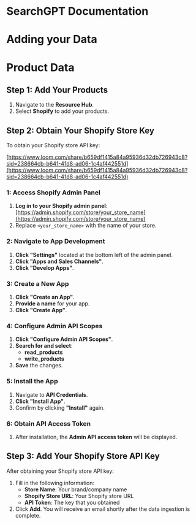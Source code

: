 # SearchGPT Documentation

# Adding your Data

# Product Data

## Step 1: Add Your Products

1. Navigate to the **Resource Hub**.
2. Select **Shopify** to add your products.

## Step 2: Obtain Your Shopify Store Key

To obtain your Shopify store API key:

[https://www.loom.com/share/b659df1415a84a95936d32db726943c8?sid=238664cb-b641-41d8-ad06-1c4af442551d](https://www.loom.com/share/b659df1415a84a95936d32db726943c8?sid=238664cb-b641-41d8-ad06-1c4af442551d)

### 1: Access Shopify Admin Panel

1. **Log in to your Shopify admin panel**: [https://admin.shopify.com/store/your_store_name](https://admin.shopify.com/store/your_store_name)
2. Replace `<your_store_name>` with the name of your store.

### 2: Navigate to App Development

1. **Click "Settings"** located at the bottom left of the admin panel.
2. **Click "Apps and Sales Channels"**.
3. **Click "Develop Apps"**.

### 3: Create a New App

1. **Click "Create an App"**.
2. **Provide a name** for your app.
3. **Click "Create App"**.

### 4: Configure Admin API Scopes

1. **Click "Configure Admin API Scopes"**.
2. **Search for and select**:
    - **read_products**
    - **write_products**
3. **Save** the changes.

### 5: Install the App

1. Navigate to **API Credentials**.
2. **Click "Install App"**.
3. Confirm by clicking **"Install"** again.

### 6: Obtain API Access Token

1. After installation, the **Admin API access token** will be displayed.

## Step 3: Add Your Shopify Store API Key

After obtaining your Shopify store API key:

1. Fill in the following information:
    - **Store Name**: Your brand/company name
    - **Shopify Store URL**: Your Shopify store URL
    - **API Token**: The key that you obtained
2. Click **Add**. You will receive an email shortly after the data ingestion is complete.